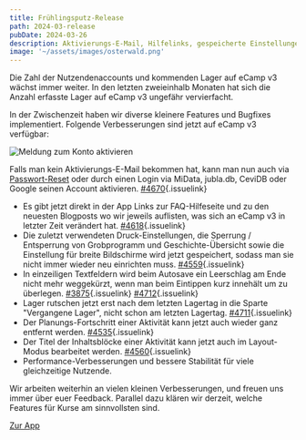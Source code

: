 ```yaml
---
title: Frühlingsputz-Release
path: 2024-03-release
pubDate: 2024-03-26
description: Aktivierungs-E-Mail, Hilfelinks, gespeicherte Einstellungen und Bugfixes
image: '~/assets/images/osterwald.png'
---
```


Die Zahl der Nutzendenaccounts und kommenden Lager auf eCamp v3 wächst immer weiter. In den letzten zweieinhalb Monaten hat sich die Anzahl erfasste Lager auf eCamp v3 ungefähr vervierfacht.

In der Zwischenzeit haben wir diverse kleinere Features und Bugfixes implementiert. Folgende Verbesserungen sind jetzt auf eCamp v3 verfügbar:


<div class="simple-columns">

![Meldung zum Konto aktivieren](~/assets/images/activate-login.png)

Falls man kein Aktivierungs-E-Mail bekommen hat, kann man nun auch via [Passwort-Reset](https://app.ecamp3.ch/reset-password) oder durch einen Login via MiData, jubla.db, CeviDB oder Google seinen Account aktivieren. [#4670](https://github.com/ecamp/ecamp3/issues/4670){.issuelink}

</div>

- Es gibt jetzt direkt in der App Links zur FAQ-Hilfeseite und zu den neuesten Blogposts wo wir jeweils auflisten, was sich an eCamp v3 in letzter Zeit verändert hat. [#4618](https://github.com/ecamp/ecamp3/pull/4618){.issuelink}
- Die zuletzt verwendeten Druck-Einstellungen, die Sperrung / Entsperrung von Grobprogramm und Geschichte-Übersicht sowie die Einstellung für breite Bildschirme wird jetzt gespeichert, sodass man sie nicht immer wieder neu einrichten muss. [#4559](https://github.com/ecamp/ecamp3/pull/4559){.issuelink}
- In einzeiligen Textfeldern wird beim Autosave ein Leerschlag am Ende nicht mehr weggekürzt, wenn man beim Eintippen kurz innehält um zu überlegen. [#3875](https://github.com/ecamp/ecamp3/issues/3875){.issuelink} [#4712](https://github.com/ecamp/ecamp3/issues/4712){.issuelink}
- Lager rutschen jetzt erst nach dem letzten Lagertag in die Sparte "Vergangene Lager", nicht schon am letzten Lagertag. [#4711](https://github.com/ecamp/ecamp3/issues/4711){.issuelink}
- Der Planungs-Fortschritt einer Aktivität kann jetzt auch wieder ganz entfernt werden. [#4535](https://github.com/ecamp/ecamp3/issues/4535){.issuelink}
- Der Titel der Inhaltsblöcke einer Aktivität kann jetzt auch im Layout-Modus bearbeitet werden. [#4560](https://github.com/ecamp/ecamp3/pull/4560){.issuelink}
- Performance-Verbesserungen und bessere Stabilität für viele gleichzeitige Nutzende.

Wir arbeiten weiterhin an vielen kleinen Verbesserungen, und freuen uns immer über euer Feedback. Parallel dazu klären wir derzeit, welche Features für Kurse am sinnvollsten sind.

<a class="btn secondary mr-4 mb-4" href="https://app.ecamp3.ch" target="_blank">Zur App</a>
